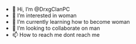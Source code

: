 - 👋 Hi, I’m @DrxgClanPC
- 👀 I’m interested in woman
- 🌱 I’m currently learning  how to become woman
- 💞️ I’m looking to collaborate on man
- 📫 How to reach me dont reach me

<!---
DrxgClanPC/DrxgClanPC is a ✨ special ✨ repository because its `README.md` (this file) appears on your GitHub profile.
You can click the Preview link to take a look at your changes.
--->
